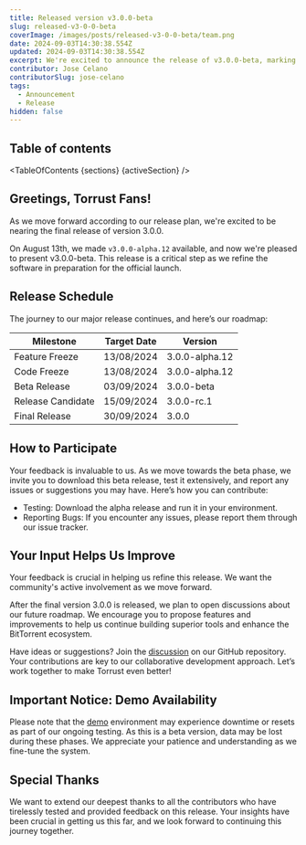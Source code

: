 ```yaml
---
title: Released version v3.0.0-beta
slug: released-v3-0-0-beta
coverImage: /images/posts/released-v3-0-0-beta/team.png
date: 2024-09-03T14:30:38.554Z
updated: 2024-09-03T14:30:38.554Z
excerpt: We're excited to announce the release of v3.0.0-beta, marking a significant step towards our upcoming major release, v3.0.0. This release solidifies the features and prepares us for the beta phase.
contributor: Jose Celano
contributorSlug: jose-celano
tags:
  - Announcement
  - Release
hidden: false
---
```


<script>
  import Callout from "$lib/components/molecules/Callout.svelte";
  import CodeBlock from "$lib/components/molecules/CodeBlock.svelte";
  import Image from "$lib/components/atoms/Image.svelte";
  import PostBody from "$lib/components/molecules/PostBody.svelte";
  import PostContainer from "$lib/components/molecules/PostContainer.svelte";
  import PostTable from "$lib/components/molecules/PostTable.svelte";
  import TableOfContents from '$lib/components/atoms/TableOfContents.svelte';

  let sections = [
    { name: "Greetings, Torrust Fans!", id: "greetings-torrust-fans" },
    { name: "Release Schedule", id: "release-schedule" },
    { name: "How to Participate", id: "how-to-participate" },
    { name: "Your Input Helps Us Improve", id: "your-input-helps-us-improve" },
    { name: "Important Notice: Demo Availability", id: "important-notice-demo-availability" },
    { name: "Special Thanks", id: "special-thanks" }
  ]

  let activeSection = '';
</script>

<PostContainer>
<PostTable>

## Table of contents

<TableOfContents {sections} {activeSection} />

</PostTable>

<PostBody>

## **Greetings, Torrust Fans!**

As we move forward according to our release plan, we're excited to be nearing the final release of version 3.0.0.

On August 13th, we made `v3.0.0-alpha.12` available, and now we're pleased to present v3.0.0-beta. This release is a critical step as we refine the software in preparation for the official launch.

## Release Schedule

The journey to our major release continues, and here’s our roadmap:

| Milestone         | Target Date | Version        |
| ----------------- | ----------- | -------------- |
| Feature Freeze    | 13/08/2024  | 3.0.0-alpha.12 |
| Code Freeze       | 13/08/2024  | 3.0.0-alpha.12 |
| Beta Release      | 03/09/2024  | 3.0.0-beta     |
| Release Candidate | 15/09/2024  | 3.0.0-rc.1     |
| Final Release     | 30/09/2024  | 3.0.0          |

## How to Participate

Your feedback is invaluable to us. As we move towards the beta phase, we invite you to download this beta release, test it extensively, and report any issues or suggestions you may have. Here’s how you can contribute:

- Testing: Download the alpha release and run it in your environment.
- Reporting Bugs: If you encounter any issues, please report them through our issue tracker.

## Your Input Helps Us Improve

Your feedback is crucial in helping us refine this release. We want the community's active involvement as we move forward.

After the final version 3.0.0 is released, we plan to open discussions about our future roadmap. We encourage you to propose features and improvements to help us continue building superior tools and enhance the BitTorrent ecosystem.

Have ideas or suggestions? Join the [discussion](https://github.com/torrust/torrust-index-gui/discussions) on our GitHub repository. Your contributions are key to our collaborative development approach. Let’s work together to make Torrust even better!

## Important Notice: Demo Availability

<Callout type="warning">

Please note that the [demo](https://index.torrust-demo.com/) environment may experience downtime or resets as part of our ongoing testing. As this is a beta version, data may be lost during these phases. We appreciate your patience and understanding as we fine-tune the system.

</Callout>

## Special Thanks

We want to extend our deepest thanks to all the contributors who have tirelessly tested and provided feedback on this release. Your insights have been crucial in getting us this far, and we look forward to continuing this journey together.

</PostBody>
</PostContainer>
